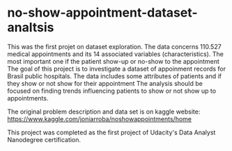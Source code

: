 # no-show-appointment-dataset-analtsis
This was the first projet on dataset exploration. The data concerns 110.527 medical appointments and its 14 associated variables (characteristics). 
The most important one if the patient show-up or no-show to the appointment
The goal of this project is to investigate a dataset of appoinment records for Brasil public hospitals. 
The data includes some attributes of patients and if they show or not show for their appointment
The analysis should be focused on finding trends influencing patients to show or not show up to appointments.

The original problem description and data set is on kaggle website: https://www.kaggle.com/joniarroba/noshowappointments/home

This project was completed as the first project of Udacity's Data Analyst Nanodegree certification.
